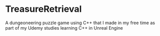 # TreasureRetrieval
A dungeoneering puzzle game using C++ that I made in my free time as part of my Udemy studies learning C++ in Unreal Engine
